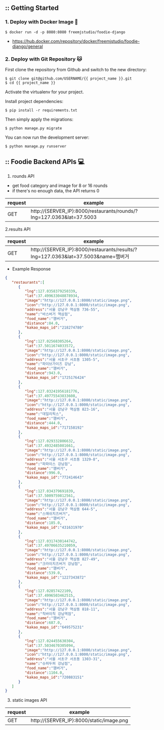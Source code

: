## :: Getting Started

### 1. Deploy with Docker Image 🐳

```
$ docker run -d -p 8080:8080 freemjstudio/foodie-django
```

- https://hub.docker.com/repository/docker/freemjstudio/foodie-django/general

### 2. Deploy with Git Repository 🐱

First clone the repository from Github and switch to the new directory:

```
$ git clone git@github.com/USERNAME/{{ project_name }}.git
$ cd {{ project_name }}
```

Activate the virtualenv for your project.

Install project dependencies:

```
$ pip install -r requirements.txt
```

Then simply apply the migrations:

```
$ python manage.py migrate
```

You can now run the development server:

```
$ python manage.py runserver
```


       
## :: Foodie Backend APIs 💻

1. rounds API 
- get food category and image for 8 or 16 rounds
- if there's no enough data, the API returns 0

| request | example                                                      |
|---------|--------------------------------------------------------------|
 | GET    | http://{SERVER_IP}:8000/restaurants/rounds/?lng=127.0363&lat=37.5003  |

2.results API

|request| example                                                               |
|-------|-----------------------------------------------------------------------|
| GET  | http://{SERVER_IP}:8000/restaurants/results/?lng=127.0363&lat=37.5003&name=햄버거 |

- Example Response

```json
{
   "restaurants":[
      {
         "lng":127.0358379250339,
         "lat":37.499633048878934,
         "image":"http://127.0.0.1:8000/static/image.png",
         "icon":"http://127.0.0.1:8000/static/image.png",
         "address":"서울 강남구 역삼동 736-55",
         "name":"바스버거 역삼점",
         "food_name":"햄버거",
         "distance":84.0,
         "kakao_maps_id":"218274780"
      },
      {
         "lng":127.02568305264,
         "lat":37.5011674033572,
         "image":"http://127.0.0.1:8000/static/image.png",
         "icon":"http://127.0.0.1:8000/static/image.png",
         "address":"서울 서초구 서초동 1305-5",
         "name":"파이브가이즈 강남",
         "food_name":"햄버거",
         "distance":943.0,
         "kakao_maps_id":"1725176424"
      },
      {
         "lng":127.03241956181776,
         "lat":37.49775543833608,
         "image":"http://127.0.0.1:8000/static/image.png",
         "icon":"http://127.0.0.1:8000/static/image.png",
         "address":"서울 강남구 역삼동 823-16",
         "name":"데일리픽스",
         "food_name":"햄버거",
         "distance":444.0,
         "kakao_maps_id":"717158192"
      },
      {
         "lng":127.029332806632,
         "lat":37.4932485081661,
         "image":"http://127.0.0.1:8000/static/image.png",
         "icon":"http://127.0.0.1:8000/static/image.png",
         "address":"서울 서초구 서초동 1329-8",
         "name":"파파이스 강남점",
         "food_name":"햄버거",
         "distance":996.0,
         "kakao_maps_id":"772414643"
      },
      {
         "lng":127.034379691839,
         "lat":37.5009759812561,
         "image":"http://127.0.0.1:8000/static/image.png",
         "icon":"http://127.0.0.1:8000/static/image.png",
         "address":"서울 강남구 역삼동 644-5",
         "name":"스매쉬치즈버거",
         "food_name":"햄버거",
         "distance":185.0,
         "kakao_maps_id":"431631970"
      },
      {
         "lng":127.0317430144742,
         "lat":37.49706635210059,
         "image":"http://127.0.0.1:8000/static/image.png",
         "icon":"http://127.0.0.1:8000/static/image.png",
         "address":"서울 강남구 역삼동 827-49",
         "name":"크라이치즈버거 강남점",
         "food_name":"햄버거",
         "distance":539.0,
         "kakao_maps_id":"1227343872"
      },
      {
         "lng":127.02857422109,
         "lat":37.4996503462515,
         "image":"http://127.0.0.1:8000/static/image.png",
         "icon":"http://127.0.0.1:8000/static/image.png",
         "address":"서울 강남구 역삼동 818-11",
         "name":"칙바이칙 강남역점",
         "food_name":"햄버거",
         "distance":687.0,
         "kakao_maps_id":"649575231"
      },
      {
         "lng":127.024455630304,
         "lat":37.5034670305094,
         "image":"http://127.0.0.1:8000/static/image.png",
         "icon":"http://127.0.0.1:8000/static/image.png",
         "address":"서울 서초구 서초동 1303-31",
         "name":"슈퍼두퍼 강남점",
         "food_name":"햄버거",
         "distance":1104.0,
         "kakao_maps_id":"720883151"
      }
   ]
}
```

3. static images API 

|request| example                        |
|-------|--------------------------------|
| GET  | http://{SERVER_IP}:8000/static/image.png |

